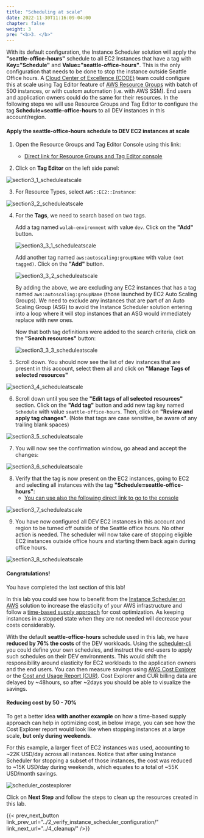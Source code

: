 ```yaml
---
title: "Scheduling at scale"
date: 2022-11-30T11:16:09-04:00
chapter: false
weight: 3
pre: "<b>3. </b>"
---
```


With its default configuration, the Instance Scheduler solution will apply the **"seattle-office-hours"** schedule to all EC2 Instances that have a tag with **Key="Schedule"** and **Value="seattle-office-hours"**. This is the only configuration that needs to be done to stop the instance outside Seattle Office hours. A [Cloud Center of Excellence (CCOE)](https://docs.aws.amazon.com/whitepapers/latest/cost-optimization-laying-the-foundation/cloud-center-of-excellence.html) team could configure this at scale using Tag Editor feature of [AWS Resource Groups](https://docs.aws.amazon.com/tag-editor/latest/userguide/tag-editor.html) with batch of 500 instances, or with custom automation (i.e. with AWS SSM). End users and application owners could do the same for their resources. In the following steps we will use Resource Groups and Tag Editor to configure the tag **Schedule=seattle-office-hours** to all DEV instances in this account/region.

#### Apply the seattle-office-hours schedule to DEV EC2 instances at scale

1. Open the Resource Groups and Tag Editor Console using this link:
    * [Direct link for Resource Groups and Tag Editor console](https://us-east-1.console.aws.amazon.com/resource-groups/home?region=us-east-1#)

2. Click on **Tag Editor** on the left side panel:

![section3_1_scheduleatscale](/Cost/200_EC2_Scheduling_at_Scale/Images/section3_1_scheduleatscale.png)

3. For Resource Types, select ``AWS::EC2::Instance``:

![section3_2_scheduleatscale](/Cost/200_EC2_Scheduling_at_Scale/Images/section3_2_scheduleatscale.png)

4. For the **Tags**, we need to search based on two tags.

    Add a tag named ``walab-environment`` with value ``dev``. Click on the **"Add"** button.

    ![section3_3_1_scheduleatscale](/Cost/200_EC2_Scheduling_at_Scale/Images/section3_3_1_scheduleatscale.png)

    Add another tag named ``aws:autoscaling:groupName`` with value ``(not tagged)``. Click on the **"Add"** button. 
    
    ![section3_3_2_scheduleatscale](/Cost/200_EC2_Scheduling_at_Scale/Images/section3_3_2_scheduleatscale.png)

    By adding the above, we are excluding any EC2 instances that has a tag named ``aws:autoscaling:groupName`` (those launched by EC2 Auto Scaling Groups). We need to exclude any instances that are part of an Auto Scaling Group (ASG) to avoid the Instance Scheduler solution entering into a loop where it will stop instances that an ASG would immediately replace with new ones.

    Now that both tag definitions were added to the search criteria, click on the **"Search resources"** button:

    ![section3_3_3_scheduleatscale](/Cost/200_EC2_Scheduling_at_Scale/Images/section3_3_3_scheduleatscale.png)

5. Scroll down. You should now see the list of dev instances that are present in this account, select them all and click on **"Manage Tags of selected resources"**

![section3_4_scheduleatscale](/Cost/200_EC2_Scheduling_at_Scale/Images/section3_4_scheduleatscale.png)

6. Scroll down until you see the **"Edit tags of all selected resources"** section. Click on the **"Add tag"** button and add new tag key named ``Schedule`` with value ``seattle-office-hours``. Then, click on **"Review and apply tag changes"**. (Note that tags are case sensitive, be aware of any trailing blank spaces)

![section3_5_scheduleatscale](/Cost/200_EC2_Scheduling_at_Scale/Images/section3_5_scheduleatscale.png)

7. You will now see the confirmation window, go ahead and accept the changes:

![section3_6_scheduleatscale](/Cost/200_EC2_Scheduling_at_Scale/Images/section3_6_scheduleatscale.png)

8. Verify that the tag is now present on the EC2 instances, going to EC2 and selecting all instances with the tag **"Schedule=seattle-office-hours"**:
    * [You can use also the following direct link to go to the console](https://us-east-1.console.aws.amazon.com/ec2/home?region=us-east-1#Instances:tag:Schedule=seattle-office-hours;v=3;$case=tags:true%5C,client:false;$regex=tags:false%5C,client:false;sort=tag:Name)

![section3_7_scheduleatscale](/Cost/200_EC2_Scheduling_at_Scale/Images/section3_7_scheduleatscale.png)

9. You have now configured all DEV EC2 instances in this account and region to be turned off outside of the Seattle office hours. No other action is needed. The scheduler will now take care of stopping eligible EC2 instances outside office hours and starting them back again during office hours.

![section3_8_scheduleatscale](/Cost/200_EC2_Scheduling_at_Scale/Images/section3_8_scheduleatscale.png)

#### Congratulations!

You have completed the last section of this lab!

In this lab you could see how to benefit from the [Instance Scheduler on AWS](https://aws.amazon.com/solutions/implementations/instance-scheduler-on-aws/) solution to increase the elasticity of your AWS infrastructure and follow a [time-based supply approach](https://docs.aws.amazon.com/wellarchitected/latest/cost-optimization-pillar/cost_manage_demand_resources_dynamic.html) for cost optimization. As keeping instances in a stopped state when they are not needed will decrease your costs considerably.

With the default **seattle-office-hours** schedule used in this lab, we have **reduced by 76% the costs** of the DEV workloads. Using the [scheduler-cli](https://docs.aws.amazon.com/solutions/latest/instance-scheduler-on-aws/scheduler-cli.html) you could define your own schedules, and instruct the end-users to apply such schedules on their DEV environments. This would shift the responsibility around elasticity for EC2 workloads to the application owners and the end users. You can then measure savings using [AWS Cost Explorer](https://aws.amazon.com/aws-cost-management/aws-cost-explorer/) or the [Cost and Usage Report (CUR)](https://docs.aws.amazon.com/cur/latest/userguide/what-is-cur.html). Cost Explorer and CUR billing data are delayed by ~48hours, so after ~2days you should be able to visualize the savings.

#### Reducing cost by 50 - 70% 

To get a better idea **with another example** on how a time-based supply approach can help in optimizing cost, in below image, you can see how the Cost Explorer report would look like when stopping instances at a large scale, **but only during weekends**.

For this example, a larger fleet of EC2 instances was used, accounting to ~22K USD/day across all instances. Notice that after using Instance Scheduler for stopping a subset of those instances, the cost was reduced to ~15K USD/day during weekends, which equates to a total of ~55K USD/month savings.

![scheduler_costexplorer](/Cost/200_EC2_Scheduling_at_Scale/Images/scheduler_costexplorer.png)

Click on **Next Step** and follow the steps to clean up the resources created in this lab.

{{< prev_next_button link_prev_url="../2_verify_instance_scheduler_configuration/" link_next_url="../4_cleanup/" />}}


